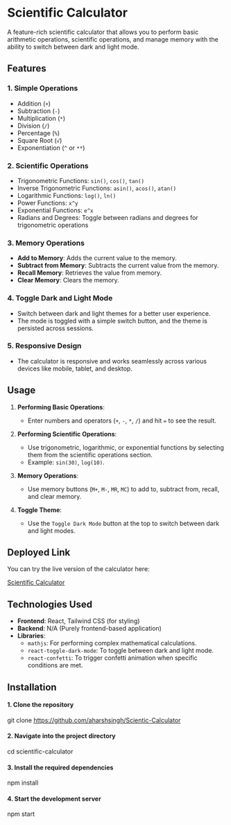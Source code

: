 # Scientific Calculator

A feature-rich scientific calculator that allows you to perform basic arithmetic operations, scientific operations, and manage memory with the ability to switch between dark and light mode.

## Features

### 1. **Simple Operations**
- Addition (`+`)
- Subtraction (`-`)
- Multiplication (`*`)
- Division (`/`)
- Percentage (`%`)
- Square Root (`√`)
- Exponentiation (`^` or `**`)

### 2. **Scientific Operations**
- Trigonometric Functions: `sin()`, `cos()`, `tan()`
- Inverse Trigonometric Functions: `asin()`, `acos()`, `atan()`
- Logarithmic Functions: `log()`, `ln()`
- Power Functions: `x^y`
- Exponential Functions: `e^x`
- Radians and Degrees: Toggle between radians and degrees for trigonometric operations

### 3. **Memory Operations**
- **Add to Memory**: Adds the current value to the memory.
- **Subtract from Memory**: Subtracts the current value from the memory.
- **Recall Memory**: Retrieves the value from memory.
- **Clear Memory**: Clears the memory.

### 4. **Toggle Dark and Light Mode**
- Switch between dark and light themes for a better user experience.
- The mode is toggled with a simple switch button, and the theme is persisted across sessions.

### 5. **Responsive Design**
- The calculator is responsive and works seamlessly across various devices like mobile, tablet, and desktop.

## Usage

1. **Performing Basic Operations**: 
   - Enter numbers and operators (`+`, `-`, `*`, `/`) and hit `=` to see the result.
   
2. **Performing Scientific Operations**:
   - Use trigonometric, logarithmic, or exponential functions by selecting them from the scientific operations section.
   - Example: `sin(30)`, `log(10)`.

3. **Memory Operations**:
   - Use memory buttons (`M+`, `M-`, `MR`, `MC`) to add to, subtract from, recall, and clear memory.

4. **Toggle Theme**:
   - Use the `Toggle Dark Mode` button at the top to switch between dark and light modes.

## Deployed Link

You can try the live version of the calculator here:

[Scientific Calculator](https://scientificcalulator.netlify.app/)

## Technologies Used

- **Frontend**: React, Tailwind CSS (for styling)
- **Backend**: N/A (Purely frontend-based application)
- **Libraries**:
  - `mathjs`: For performing complex mathematical calculations.
  - `react-toggle-dark-mode`: To toggle between dark and light mode.
  - `react-confetti`: To trigger confetti animation when specific conditions are met.

## Installation

####  1. Clone the repository
  git clone https://github.com/aharshsingh/Scientic-Calculator

#### 2. Navigate into the project directory
  cd scientific-calculator

#### 3. Install the required dependencies
  npm install

#### 4. Start the development server
  npm start



